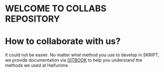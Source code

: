 # WELCOME TO COLLABS REPOSITORY


# How to collaborate with us?

It could not be easier. No matter what method you use to develop in SKRIPT, we provide documentation via [GITBOOK](https://haifunime.gitbook.io/docs-for-collaborators/) to help you understand the methods we used at Haifunime.
